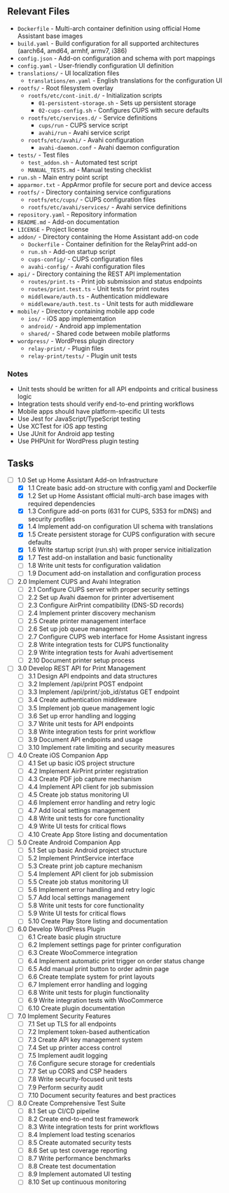 ## Relevant Files

- `Dockerfile` - Multi-arch container definition using official Home Assistant base images
- `build.yaml` - Build configuration for all supported architectures (aarch64, amd64, armhf, armv7, i386)
- `config.json` - Add-on configuration and schema with port mappings
- `config.yaml` - User-friendly configuration UI definition
- `translations/` - UI localization files
  - `translations/en.yaml` - English translations for the configuration UI
- `rootfs/` - Root filesystem overlay
  - `rootfs/etc/cont-init.d/` - Initialization scripts
    - `01-persistent-storage.sh` - Sets up persistent storage
    - `02-cups-config.sh` - Configures CUPS with secure defaults
  - `rootfs/etc/services.d/` - Service definitions
    - `cups/run` - CUPS service script
    - `avahi/run` - Avahi service script
  - `rootfs/etc/avahi/` - Avahi configuration
    - `avahi-daemon.conf` - Avahi daemon configuration
- `tests/` - Test files
  - `test_addon.sh` - Automated test script
  - `MANUAL_TESTS.md` - Manual testing checklist
- `run.sh` - Main entry point script
- `apparmor.txt` - AppArmor profile for secure port and device access
- `rootfs/` - Directory containing service configurations
  - `rootfs/etc/cups/` - CUPS configuration files
  - `rootfs/etc/avahi/services/` - Avahi service definitions
- `repository.yaml` - Repository information
- `README.md` - Add-on documentation
- `LICENSE` - Project license
- `addon/` - Directory containing the Home Assistant add-on code
  - `Dockerfile` - Container definition for the RelayPrint add-on
  - `run.sh` - Add-on startup script
  - `cups-config/` - CUPS configuration files
  - `avahi-config/` - Avahi configuration files
- `api/` - Directory containing the REST API implementation
  - `routes/print.ts` - Print job submission and status endpoints
  - `routes/print.test.ts` - Unit tests for print routes
  - `middleware/auth.ts` - Authentication middleware
  - `middleware/auth.test.ts` - Unit tests for auth middleware
- `mobile/` - Directory containing mobile app code
  - `ios/` - iOS app implementation
  - `android/` - Android app implementation
  - `shared/` - Shared code between mobile platforms
- `wordpress/` - WordPress plugin directory
  - `relay-print/` - Plugin files
  - `relay-print/tests/` - Plugin unit tests

### Notes

- Unit tests should be written for all API endpoints and critical business logic
- Integration tests should verify end-to-end printing workflows
- Mobile apps should have platform-specific UI tests
- Use Jest for JavaScript/TypeScript testing
- Use XCTest for iOS app testing
- Use JUnit for Android app testing
- Use PHPUnit for WordPress plugin testing

## Tasks

- [ ] 1.0 Set up Home Assistant Add-on Infrastructure
  - [x] 1.1 Create basic add-on structure with config.yaml and Dockerfile
  - [x] 1.2 Set up Home Assistant official multi-arch base images with required dependencies
  - [x] 1.3 Configure add-on ports (631 for CUPS, 5353 for mDNS) and security profiles
  - [x] 1.4 Implement add-on configuration UI schema with translations
  - [x] 1.5 Create persistent storage for CUPS configuration with secure defaults
  - [x] 1.6 Write startup script (run.sh) with proper service initialization
  - [x] 1.7 Test add-on installation and basic functionality
  - [ ] 1.8 Write unit tests for configuration validation
  - [ ] 1.9 Document add-on installation and configuration process

- [ ] 2.0 Implement CUPS and Avahi Integration
  - [ ] 2.1 Configure CUPS server with proper security settings
  - [ ] 2.2 Set up Avahi daemon for printer advertisement
  - [ ] 2.3 Configure AirPrint compatibility (DNS-SD records)
  - [ ] 2.4 Implement printer discovery mechanism
  - [ ] 2.5 Create printer management interface
  - [ ] 2.6 Set up job queue management
  - [ ] 2.7 Configure CUPS web interface for Home Assistant ingress
  - [ ] 2.8 Write integration tests for CUPS functionality
  - [ ] 2.9 Write integration tests for Avahi advertisement
  - [ ] 2.10 Document printer setup process

- [ ] 3.0 Develop REST API for Print Management
  - [ ] 3.1 Design API endpoints and data structures
  - [ ] 3.2 Implement /api/print POST endpoint
  - [ ] 3.3 Implement /api/print/:job_id/status GET endpoint
  - [ ] 3.4 Create authentication middleware
  - [ ] 3.5 Implement job queue management logic
  - [ ] 3.6 Set up error handling and logging
  - [ ] 3.7 Write unit tests for API endpoints
  - [ ] 3.8 Write integration tests for print workflow
  - [ ] 3.9 Document API endpoints and usage
  - [ ] 3.10 Implement rate limiting and security measures

- [ ] 4.0 Create iOS Companion App
  - [ ] 4.1 Set up basic iOS project structure
  - [ ] 4.2 Implement AirPrint printer registration
  - [ ] 4.3 Create PDF job capture mechanism
  - [ ] 4.4 Implement API client for job submission
  - [ ] 4.5 Create job status monitoring UI
  - [ ] 4.6 Implement error handling and retry logic
  - [ ] 4.7 Add local settings management
  - [ ] 4.8 Write unit tests for core functionality
  - [ ] 4.9 Write UI tests for critical flows
  - [ ] 4.10 Create App Store listing and documentation

- [ ] 5.0 Create Android Companion App
  - [ ] 5.1 Set up basic Android project structure
  - [ ] 5.2 Implement PrintService interface
  - [ ] 5.3 Create print job capture mechanism
  - [ ] 5.4 Implement API client for job submission
  - [ ] 5.5 Create job status monitoring UI
  - [ ] 5.6 Implement error handling and retry logic
  - [ ] 5.7 Add local settings management
  - [ ] 5.8 Write unit tests for core functionality
  - [ ] 5.9 Write UI tests for critical flows
  - [ ] 5.10 Create Play Store listing and documentation

- [ ] 6.0 Develop WordPress Plugin
  - [ ] 6.1 Create basic plugin structure
  - [ ] 6.2 Implement settings page for printer configuration
  - [ ] 6.3 Create WooCommerce integration
  - [ ] 6.4 Implement automatic print trigger on order status change
  - [ ] 6.5 Add manual print button to order admin page
  - [ ] 6.6 Create template system for print layouts
  - [ ] 6.7 Implement error handling and logging
  - [ ] 6.8 Write unit tests for plugin functionality
  - [ ] 6.9 Write integration tests with WooCommerce
  - [ ] 6.10 Create plugin documentation

- [ ] 7.0 Implement Security Features
  - [ ] 7.1 Set up TLS for all endpoints
  - [ ] 7.2 Implement token-based authentication
  - [ ] 7.3 Create API key management system
  - [ ] 7.4 Set up printer access control
  - [ ] 7.5 Implement audit logging
  - [ ] 7.6 Configure secure storage for credentials
  - [ ] 7.7 Set up CORS and CSP headers
  - [ ] 7.8 Write security-focused unit tests
  - [ ] 7.9 Perform security audit
  - [ ] 7.10 Document security features and best practices

- [ ] 8.0 Create Comprehensive Test Suite
  - [ ] 8.1 Set up CI/CD pipeline
  - [ ] 8.2 Create end-to-end test framework
  - [ ] 8.3 Write integration tests for print workflows
  - [ ] 8.4 Implement load testing scenarios
  - [ ] 8.5 Create automated security tests
  - [ ] 8.6 Set up test coverage reporting
  - [ ] 8.7 Write performance benchmarks
  - [ ] 8.8 Create test documentation
  - [ ] 8.9 Implement automated UI testing
  - [ ] 8.10 Set up continuous monitoring 